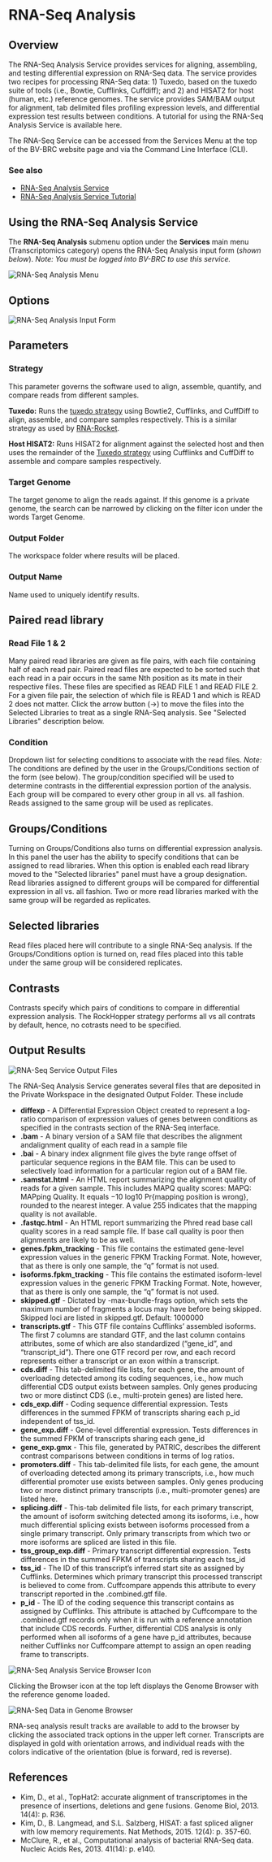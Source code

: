 # RNA-Seq Analysis

## Overview
The RNA-Seq Analysis Service provides services for aligning, assembling, and testing differential expression on RNA-Seq data. The service provides two recipes for processing RNA-Seq data: 1) Tuxedo, based on the tuxedo suite of tools (i.e., Bowtie, Cufflinks, Cuffdiff); and 2) and HISAT2 for host (human, etc.) reference genomes. The service provides SAM/BAM output for alignment, tab delimited files profiling expression levels, and differential expression test results between conditions. A tutorial for using the RNA-Seq Analysis Service is available here.

The RNA-Seq Service can be accessed from the Services Menu at the top of the BV-BRC website page and via the Command Line Interface (CLI).

### See also
* [RNA-Seq Analysis Service](https://alpha.bv-brc.org/app/Rnaseq)
* [RNA-Seq Analysis Service Tutorial](https://docs.alpha.bv-brc.org//tutorial/rna_seq_submission/submitting_rna_seq_job.html)

## Using the RNA-Seq Analysis Service
The **RNA-Seq Analysis** submenu option under the **Services** main menu (Transcriptomics category) opens the RNA-Seq Analysis input form (*shown below*). *Note: You must be logged into BV-BRC to use this service.*

![RNA-Seq Analysis Menu](../images/bv_services_menu.png)

## Options
![RNA-Seq Analysis Input Form](../images/rna-seq_analysis_input_form2.png) 

## Parameters

### Strategy
This parameter governs the software used to align, assemble, quantify, and compare reads from different samples.

**Tuxedo:** Runs the [tuxedo
strategy](http://www.nature.com/nprot/journal/v7/n3/abs/nprot.2012.016.html) using Bowtie2, Cufflinks, and CuffDiff to align, assemble, and compare samples respectively. This is a similar strategy as used by
[RNA-Rocket](http://bioinformatics.oxfordjournals.org/content/31/9/1496).

**Host HISAT2:** Runs HISAT2 for alignment against the selected host and then uses the remainder of the [Tuxedo
strategy](http://www.nature.com/nprot/journal/v7/n3/abs/nprot.2012.016.html)
using Cufflinks and CuffDiff to assemble and compare samples respectively.

### Target Genome
The target genome to align the reads against. If this genome is a private genome, the search can be narrowed by clicking on the filter icon under the words Target Genome.

### Output Folder
The workspace folder where results will be placed.

### Output Name
Name used to uniquely identify results.

## Paired read library

### Read File 1 & 2
Many paired read libraries are given as file pairs, with each file containing half of each read pair. Paired read files are expected to be sorted such that each read in a pair occurs in the same Nth position as its mate in their respective files. These files are
specified as READ FILE 1 and READ FILE 2. For a given file pair, the selection of which file is READ 1 and which is READ 2 does not matter. Click the arrow button (->) to move the files into the Selected Libraries to treat as a single RNA-Seq analysis.  See "Selected Libraries" description below. 

### Condition
Dropdown list for selecting conditions to associate with the read files.  *Note:* The conditions are defined by the user in the Groups/Conditions section of the form (see below). The group/condition specified will be used to determine contrasts in the differential expression portion of the analysis. Each group will be compared to every other group in all vs. all fashion. Reads assigned to the same group will be used as replicates.

## Groups/Conditions
Turning on Groups/Conditions also turns on differential expression analysis. In this panel the user has the ability to specify conditions that can be assigned to read libraries. When this option is enabled each read library moved to the "Selected libraries" panel must have a group designation. Read libraries assigned to different groups will be compared for differential expression in all vs. all fashion. Two or more read libraries marked with the same group will be regarded as replicates.

## Selected libraries
Read files placed here will contribute to a single RNA-Seq analysis. If the Groups/Conditions option is turned on, read files placed into this table under the same group will be considered replicates.

## Contrasts
Contrasts specify which pairs of conditions to compare in differential expression analysis. The RockHopper strategy performs all vs all contrats by default, hence, no cotrasts need to be specified. 

## Output Results
![RNA-Seq Service Output Files](../images/rna_seq_job_result.png) 

The RNA-Seq Analysis Service generates several files that are deposited in the Private Workspace in the designated Output Folder. These include

* **diffexp** - A Differential Expression Object created to represent a log-ratio comparison of expression values of genes between conditions as specified in the contrasts section of the RNA-Seq interface.
* **.bam** - A binary version of a SAM file that describes the alignment andalignment quality of each read in a sample file
* **.bai** - A binary index alignment file gives the byte range offset of particular sequence regions in the BAM file. This can be used to selectively load information for a particular region out of a BAM file.
* **.samstat.html** - An HTML report summarizing the alignment quality of reads for a given sample. This includes MAPQ quality scores: MAPQ: MAPping Quality. It equals −10 log10 Pr{mapping position is wrong}, rounded to the nearest integer. A value 255 indicates that the mapping quality is not available.
* **.fastqc.html** - An HTML report summarizing the Phred read base call quality scores in a read sample file. If base call quality is poor then alignments are likely to be as well.
* **genes.fpkm_tracking** - This file contains the estimated gene-level expression values in the generic FPKM Tracking Format. Note, however, that as there is only one sample, the “q” format is not used.
* **isoforms.fpkm_tracking** - This file contains the estimated isoform-level expression values in the generic FPKM Tracking Format. Note, however, that as there is only one sample, the “q” format is not used.
* **skipped.gtf** - Dictated by -max-bundle-frags option, which sets the maximum number of fragments a locus may have before being skipped. Skipped loci are listed in skipped.gtf. Default: 1000000
* **transcripts.gtf** - This GTF file contains Cufflinks’ assembled isoforms. The first 7 columns are standard GTF, and the last column contains attributes, some of which are also standardized (“gene_id”, and “transcript_id”). There one GTF record per row, and each record represents either a transcript or an exon within a transcript.
* **cds.diff** - This tab-delimited file lists, for each gene, the amount of overloading detected among its coding sequences, i.e., how much differential CDS output exists between samples. Only genes producing two or more distinct CDS (i.e., multi-protein genes) are listed here.
* **cds_exp.diff** - Coding sequence differential expression. Tests differences in the summed FPKM of transcripts sharing each p_id independent of tss_id.
* **gene_exp.diff** - Gene-level differential expression. Tests differences in the summed FPKM of transcripts sharing each gene_id
* **gene_exp.gmx** - This file, generated by PATRIC, describes the different contrast comparisons between conditions in terms of log ratios.
* **promoters.diff** - This tab-delimited file lists, for each gene, the amount of overloading detected among its primary transcripts, i.e., how much differential promoter use exists between samples. Only genes producing two or more distinct primary transcripts (i.e., multi-promoter genes) are listed here.
* **splicing.diff** - This-tab delimited file lists, for each primary transcript, the amount of isoform switching detected among its isoforms, i.e., how much differential splicing exists between isoforms processed from a single primary transcript. Only primary transcripts from which two or more isoforms are spliced are listed in this file.
* **tss_group_exp.diff** - Primary transcript differential expression. Tests differences in the summed FPKM of transcripts sharing each tss_id
* **tss_id** - The ID of this transcript’s inferred start site as assigned by Cufflinks. Determines which primary transcript this processed transcript is believed to come from. Cuffcompare appends this attribute to every transcript reported in the .combined.gtf file.
* **p_id** - The ID of the coding sequence this transcript contains as assigned by Cufflinks. This attribute is attached by Cuffcompare to the .combined.gtf records only when it is run with a reference annotation that include CDS records. Further, differential CDS analysis is only performed when all isoforms of a gene have p_id attributes, because neither Cufflinks nor Cuffcompare attempt to assign an open reading frame to transcripts.

![RNA-Seq Analysis Service Browser Icon](../images/rna-seq_analysis_browser_icon.png)

Clicking the Browser icon at the top left displays the Genome Browser with the reference genome loaded.  

![RNA-Seq Data in Genome Browser](../images/rna-seq_genome_browser.png)

RNA-seq analysis result tracks are available to add to the browser by clicking the associated track options in the upper left corner. Transcripts are displayed in gold with orientation arrows, and individual reads with the colors indicative of the orientation (blue is forward, red is reverse). 

## References
* Kim, D., et al., TopHat2: accurate alignment of transcriptomes in the presence of insertions, deletions and gene fusions. Genome Biol, 2013. 14(4): p. R36.
* Kim, D., B. Langmead, and S.L. Salzberg, HISAT: a fast spliced aligner with low memory requirements. Nat Methods, 2015. 12(4): p. 357-60.
* McClure, R., et al., Computational analysis of bacterial RNA-Seq data. Nucleic Acids Res, 2013. 41(14): p. e140.

